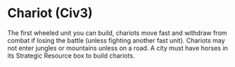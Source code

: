 # Chariot (Civ3)

The first wheeled unit you can build, chariots move fast and withdraw from combat if losing the battle (unless fighting another fast unit).
Chariots may not enter jungles or mountains unless on a road. A city must have horses in its Strategic Resource box to build chariots.